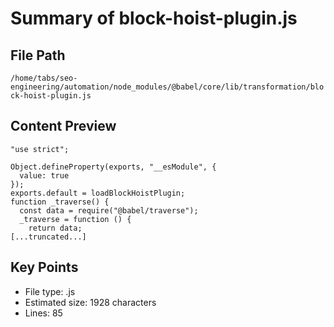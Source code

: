 # Summary of block-hoist-plugin.js
  
## File Path
`/home/tabs/seo-engineering/automation/node_modules/@babel/core/lib/transformation/block-hoist-plugin.js`

## Content Preview
```
"use strict";

Object.defineProperty(exports, "__esModule", {
  value: true
});
exports.default = loadBlockHoistPlugin;
function _traverse() {
  const data = require("@babel/traverse");
  _traverse = function () {
    return data;
[...truncated...]
```

## Key Points
- File type: .js
- Estimated size: 1928 characters
- Lines: 85
